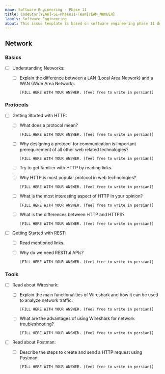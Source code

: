 ```yaml
---
name: Software Engineering - Phase 11
title: CodeStar[YEAR]-SE-Phase11-Team[TEAM_NUMBER]
labels: Software Engineering
about: This issue template is based on software engineering phase 11 document
---
```



## Network


### Basics

- [ ] Understanding Networks:

  - [ ] Explain the difference between a LAN (Local Area Network) and a WAN (Wide Area Network).

    `[FILL HERE WITH YOUR ANSWER. (feel free to write in persian)]`
  
### Protocols

- [ ] Getting Started with HTTP:
  - [ ] What does a protocol mean?
  
    `[FILL HERE WITH YOUR ANSWER. (feel free to write in persian)]`

  - [ ] Why designing a protocol for communication is important prerequirement of all other web related technologies?
  
    `[FILL HERE WITH YOUR ANSWER. (feel free to write in persian)]`

  - [ ] Try to get familier with HTTP by reading links.
  - [ ] Why HTTP is most popular protocol in web technologies?

    `[FILL HERE WITH YOUR ANSWER. (feel free to write in persian)]`

  - [ ] What is the most interesting aspect of HTTP in your opinion?
  
    `[FILL HERE WITH YOUR ANSWER. (feel free to write in persian)]`

  - [ ] What is the differences between HTTP and HTTPS?
  
    `[FILL HERE WITH YOUR ANSWER. (feel free to write in persian)]`

- [ ] Getting Started with REST:
  - [ ] Read mentioned links.
  - [ ] Why do we need RESTful APIs?

  
    `[FILL HERE WITH YOUR ANSWER. (feel free to write in persian)]`


### Tools

- [ ] Read about Wireshark:
  - [ ] Explain the main functionalities of Wireshark and how it can be used to analyze network traffic.
    
    `[FILL HERE WITH YOUR ANSWER. (feel free to write in persian)]`

  - [ ] What are the advantages of using Wireshark for network troubleshooting?

    `[FILL HERE WITH YOUR ANSWER. (feel free to write in persian)]`

- [ ] Read about Postman:
  - [ ] Describe the steps to create and send a HTTP request using Postman.
    
    `[FILL HERE WITH YOUR ANSWER. (feel free to write in persian)]`
